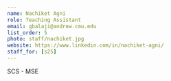 ```yaml
---
name: Nachiket Agni
role: Teaching Assistant
email: gbalaji@andrew.cmu.edu
list_order: 5
photo: staff/nachiket.jpg
website: https://www.linkedin.com/in/nachiket-agni/
staff_for: [s25]
---
```

SCS - MSE
